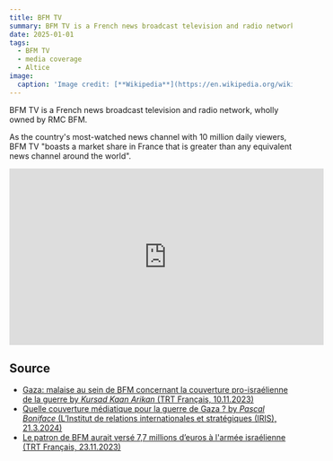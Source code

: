 ```yaml
---
title: BFM TV
summary: BFM TV is a French news broadcast television and radio network, wholly owned by RMC BFM. Since the start of the genocide BFM showed biased reports in favor of Israel.
date: 2025-01-01
tags:
  - BFM TV
  - media coverage
  - Altice
image:
  caption: 'Image credit: [**Wikipedia**](https://en.wikipedia.org/wiki/File:Logo_BFMTV_2019.svg#/media/File:Logo_BFMTV_2019.svg)'
---
```



BFM TV is a French news broadcast television and radio network, wholly owned by RMC BFM. 

As the country's most-watched news channel with 10 million daily viewers, BFM TV "boasts a market share in France that is greater than any equivalent news channel around the world".


<iframe width="560" height="315" src="https://www.youtube.com/embed/Le-W6vCMESg?si=LP3xUGoMLBl5bjpP" title="YouTube video player" frameborder="0" allow="accelerometer; autoplay; clipboard-write; encrypted-media; gyroscope; picture-in-picture; web-share" referrerpolicy="strict-origin-when-cross-origin" allowfullscreen></iframe>


## Source

- [Gaza: malaise au sein de BFM concernant la couverture pro-israélienne de la guerre by *Kursad Kaan Arikan* (TRT Français, 10.11.2023)](https://www.trtfrancais.com/actualites/gaza-malaise-au-sein-de-bfm-concernant-la-couverture-pro-israelienne-de-la-guerre-15767174)
- [Quelle couverture médiatique pour la guerre de Gaza ? by *Pascal Boniface* (L’Institut de relations internationales et stratégiques (IRIS), 21.3.2024)](https://www.iris-france.org/184725-quelle-couverture-mediatique-pour-la-guerre-de-gaza/)
- [Le patron de BFM aurait versé 7,7 millions d’euros à l'armée israélienne (TRT Français, 23.11.2023)](https://www.trtfrancais.com/actualites/le-patron-de-bfm-aurait-verse-77-millions-deuros-a-larmee-israelienne-15946099)

